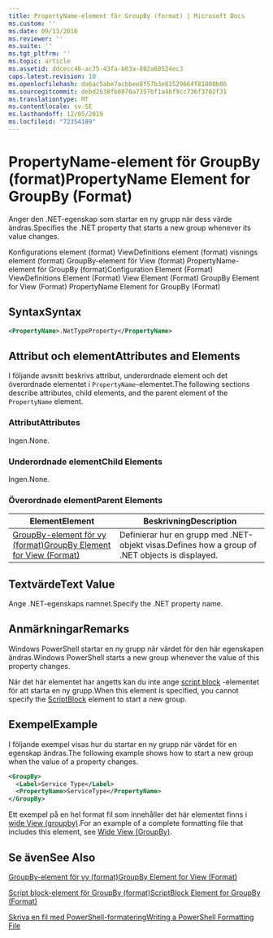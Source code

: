 ```yaml
---
title: PropertyName-element för GroupBy (format) | Microsoft Docs
ms.custom: ''
ms.date: 09/13/2016
ms.reviewer: ''
ms.suite: ''
ms.tgt_pltfrm: ''
ms.topic: article
ms.assetid: ddcecc46-ac75-43fa-b03a-802a68524ec3
caps.latest.revision: 10
ms.openlocfilehash: da6ac5abe7acbbee8f57b3e81529664f81800b86
ms.sourcegitcommit: debd2b38fb8070a7357bf1a4bf9cc736f3702f31
ms.translationtype: MT
ms.contentlocale: sv-SE
ms.lasthandoff: 12/05/2019
ms.locfileid: "72354189"
---
```

# <a name="propertyname-element-for-groupby-format"></a><span data-ttu-id="53a31-102">PropertyName-element för GroupBy (format)</span><span class="sxs-lookup"><span data-stu-id="53a31-102">PropertyName Element for GroupBy (Format)</span></span>

<span data-ttu-id="53a31-103">Anger den .NET-egenskap som startar en ny grupp när dess värde ändras.</span><span class="sxs-lookup"><span data-stu-id="53a31-103">Specifies the .NET property that starts a new group whenever its value changes.</span></span>

<span data-ttu-id="53a31-104">Konfigurations element (format) ViewDefinitions element (format) visnings element (format) GroupBy-element för View (format) PropertyName-element för GroupBy (format)</span><span class="sxs-lookup"><span data-stu-id="53a31-104">Configuration Element (Format) ViewDefinitions Element (Format) View Element (Format) GroupBy Element for View (Format) PropertyName Element for GroupBy (Format)</span></span>

## <a name="syntax"></a><span data-ttu-id="53a31-105">Syntax</span><span class="sxs-lookup"><span data-stu-id="53a31-105">Syntax</span></span>

```xml
<PropertyName>.NetTypeProperty</PropertyName>
```

## <a name="attributes-and-elements"></a><span data-ttu-id="53a31-106">Attribut och element</span><span class="sxs-lookup"><span data-stu-id="53a31-106">Attributes and Elements</span></span>

<span data-ttu-id="53a31-107">I följande avsnitt beskrivs attribut, underordnade element och det överordnade elementet i `PropertyName`-elementet.</span><span class="sxs-lookup"><span data-stu-id="53a31-107">The following sections describe attributes, child elements, and the parent element of the `PropertyName` element.</span></span>

### <a name="attributes"></a><span data-ttu-id="53a31-108">Attribut</span><span class="sxs-lookup"><span data-stu-id="53a31-108">Attributes</span></span>

<span data-ttu-id="53a31-109">Ingen.</span><span class="sxs-lookup"><span data-stu-id="53a31-109">None.</span></span>

### <a name="child-elements"></a><span data-ttu-id="53a31-110">Underordnade element</span><span class="sxs-lookup"><span data-stu-id="53a31-110">Child Elements</span></span>

<span data-ttu-id="53a31-111">Ingen.</span><span class="sxs-lookup"><span data-stu-id="53a31-111">None.</span></span>

### <a name="parent-elements"></a><span data-ttu-id="53a31-112">Överordnade element</span><span class="sxs-lookup"><span data-stu-id="53a31-112">Parent Elements</span></span>

|<span data-ttu-id="53a31-113">Element</span><span class="sxs-lookup"><span data-stu-id="53a31-113">Element</span></span>|<span data-ttu-id="53a31-114">Beskrivning</span><span class="sxs-lookup"><span data-stu-id="53a31-114">Description</span></span>|
|-------------|-----------------|
|[<span data-ttu-id="53a31-115">GroupBy-element för vy (format)</span><span class="sxs-lookup"><span data-stu-id="53a31-115">GroupBy Element for View (Format)</span></span>](./groupby-element-for-view-format.md)|<span data-ttu-id="53a31-116">Definierar hur en grupp med .NET-objekt visas.</span><span class="sxs-lookup"><span data-stu-id="53a31-116">Defines how a group of .NET objects is displayed.</span></span>|

## <a name="text-value"></a><span data-ttu-id="53a31-117">Textvärde</span><span class="sxs-lookup"><span data-stu-id="53a31-117">Text Value</span></span>

<span data-ttu-id="53a31-118">Ange .NET-egenskaps namnet.</span><span class="sxs-lookup"><span data-stu-id="53a31-118">Specify the .NET property name.</span></span>

## <a name="remarks"></a><span data-ttu-id="53a31-119">Anmärkningar</span><span class="sxs-lookup"><span data-stu-id="53a31-119">Remarks</span></span>

<span data-ttu-id="53a31-120">Windows PowerShell startar en ny grupp när värdet för den här egenskapen ändras.</span><span class="sxs-lookup"><span data-stu-id="53a31-120">Windows PowerShell starts a new group whenever the value of this property changes.</span></span>

<span data-ttu-id="53a31-121">När det här elementet har angetts kan du inte ange [script block](./scriptblock-element-for-groupby-format.md) -elementet för att starta en ny grupp.</span><span class="sxs-lookup"><span data-stu-id="53a31-121">When this element is specified, you cannot specify the [ScriptBlock](./scriptblock-element-for-groupby-format.md) element to start a new group.</span></span>

## <a name="example"></a><span data-ttu-id="53a31-122">Exempel</span><span class="sxs-lookup"><span data-stu-id="53a31-122">Example</span></span>

<span data-ttu-id="53a31-123">I följande exempel visas hur du startar en ny grupp när värdet för en egenskap ändras.</span><span class="sxs-lookup"><span data-stu-id="53a31-123">The following example shows how to start a new group when the value of a property changes.</span></span>

```xml
<GroupBy>
  <Label>Service Type</Label>
  <PropertyName>ServiceType</PropertyName>
</GroupBy>

```

<span data-ttu-id="53a31-124">Ett exempel på en hel format fil som innehåller det här elementet finns i [wide View (groupby)](./wide-view-groupby.md).</span><span class="sxs-lookup"><span data-stu-id="53a31-124">For an example of a complete formatting file that includes this element, see [Wide View (GroupBy)](./wide-view-groupby.md).</span></span>

## <a name="see-also"></a><span data-ttu-id="53a31-125">Se även</span><span class="sxs-lookup"><span data-stu-id="53a31-125">See Also</span></span>

[<span data-ttu-id="53a31-126">GroupBy-element för vy (format)</span><span class="sxs-lookup"><span data-stu-id="53a31-126">GroupBy Element for View (Format)</span></span>](./groupby-element-for-view-format.md)

[<span data-ttu-id="53a31-127">Script block-element för GroupBy (format)</span><span class="sxs-lookup"><span data-stu-id="53a31-127">ScriptBlock Element for GroupBy (Format)</span></span>](./scriptblock-element-for-groupby-format.md)

[<span data-ttu-id="53a31-128">Skriva en fil med PowerShell-formatering</span><span class="sxs-lookup"><span data-stu-id="53a31-128">Writing a PowerShell Formatting File</span></span>](./writing-a-powershell-formatting-file.md)
